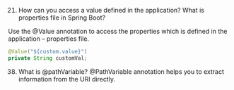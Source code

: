 21) How can you access a value defined in the application? What is properties file in Spring Boot?

Use the @Value annotation to access the properties which is defined in the application – properties file.

```java
@Value("${custom.value}")
private String customVal;
```

38) What is @pathVariable?
@PathVariable annotation helps you to extract information from the URI directly.

